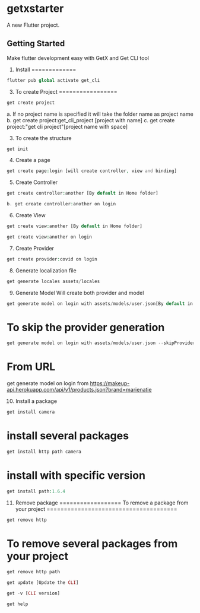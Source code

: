 # getxstarter

A new Flutter project.

## Getting Started 


Make flutter development easy with GetX and Get CLI tool


1. Install
=============
```php
flutter pub global activate get_cli
```
3. To create Project
=================
```php
get create project 
```
a. If no project name is specified it will take the folder name as project name
b. get create project:get_cli_project [project with name]
c. get create project:"get cli project"[project name with space]

3. To create the structure
```php
get init
```
4. Create a page
```php
get create page:login [will create controller, view and binding]
```

5. Create Controller
```php
get create controller:another [By default in Home folder]
```
```php
b. get create controller:another on login 
```

6. Create View
```php
get create view:another [By default in Home folder]
```
```php
get create view:another on login 
```

7. Create Provider
```php
get create provider:covid on login
```

8. Generate localization file
```php
get generate locales assets/locales
```

9. Generate Model
Will create both provider and model
```php
get generate model on login with assets/models/user.json[By default in Home folder]
```
To skip the provider generation
================================
```php
get generate model on login with assets/models/user.json --skipProvider
```

From URL
============
get generate model on login from https://makeup-api.herokuapp.com/api/v1/products.json?brand=marienatie




10. Install a package
```php
get install camera
```
install several packages
========================
```php
get install http path camera 
```
install with specific version
============================
```php
get install path:1.6.4
```
11. Remove package
==================
To remove a package from your project
======================================
```php
get remove http
```
To remove several packages from your project
============================================
```php
get remove http path
```
```php
get update [Update the CLI] 
```
```php
get -v [CLI version] 
```
```php
get help
```
